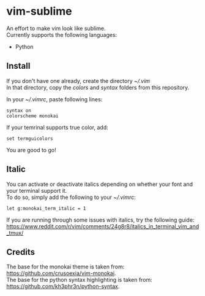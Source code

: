 # vim-sublime
An effort to make vim look like sublime.  
Currently supports the following languages:
- Python

## Install

If you don't have one already, create the directory *~/.vim*  
In that directory, copy the *colors* and *syntax* folders from this repository.

In your *~/.vimrc*, paste following lines:

```
syntax on
colorscheme monokai
```

If your temrinal supports true color, add:

```
set termguicolors
```

You are good to go!

## Italic

You can activate or deactivate italics depending on whether your font and your terminal support it.  
To do so, simply add the following to your *~/.vimrc*:

```
let g:monokai_term_italic = 1
```

If you are running through some issues with italics, try the following guide: https://www.reddit.com/r/vim/comments/24g8r8/italics_in_terminal_vim_and_tmux/

## Credits

The base for the monokai theme is taken from: https://github.com/crusoexia/vim-monokai.  
The base for the python syntax highlighting is taken from: https://github.com/kh3phr3n/python-syntax.   


